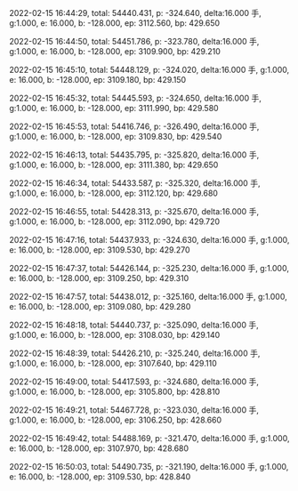 2022-02-15 16:44:29, total: 54440.431, p: -324.640, delta:16.000 手, g:1.000, e: 16.000, b: -128.000, ep: 3112.560, bp: 429.650

2022-02-15 16:44:50, total: 54451.786, p: -323.780, delta:16.000 手, g:1.000, e: 16.000, b: -128.000, ep: 3109.900, bp: 429.210

2022-02-15 16:45:10, total: 54448.129, p: -324.020, delta:16.000 手, g:1.000, e: 16.000, b: -128.000, ep: 3109.180, bp: 429.150

2022-02-15 16:45:32, total: 54445.593, p: -324.650, delta:16.000 手, g:1.000, e: 16.000, b: -128.000, ep: 3111.990, bp: 429.580

2022-02-15 16:45:53, total: 54416.746, p: -326.490, delta:16.000 手, g:1.000, e: 16.000, b: -128.000, ep: 3109.830, bp: 429.540

2022-02-15 16:46:13, total: 54435.795, p: -325.820, delta:16.000 手, g:1.000, e: 16.000, b: -128.000, ep: 3111.380, bp: 429.650

2022-02-15 16:46:34, total: 54433.587, p: -325.320, delta:16.000 手, g:1.000, e: 16.000, b: -128.000, ep: 3112.120, bp: 429.680

2022-02-15 16:46:55, total: 54428.313, p: -325.670, delta:16.000 手, g:1.000, e: 16.000, b: -128.000, ep: 3112.090, bp: 429.720

2022-02-15 16:47:16, total: 54437.933, p: -324.630, delta:16.000 手, g:1.000, e: 16.000, b: -128.000, ep: 3109.530, bp: 429.270

2022-02-15 16:47:37, total: 54426.144, p: -325.230, delta:16.000 手, g:1.000, e: 16.000, b: -128.000, ep: 3109.250, bp: 429.310

2022-02-15 16:47:57, total: 54438.012, p: -325.160, delta:16.000 手, g:1.000, e: 16.000, b: -128.000, ep: 3109.080, bp: 429.280

2022-02-15 16:48:18, total: 54440.737, p: -325.090, delta:16.000 手, g:1.000, e: 16.000, b: -128.000, ep: 3108.030, bp: 429.140

2022-02-15 16:48:39, total: 54426.210, p: -325.240, delta:16.000 手, g:1.000, e: 16.000, b: -128.000, ep: 3107.640, bp: 429.110

2022-02-15 16:49:00, total: 54417.593, p: -324.680, delta:16.000 手, g:1.000, e: 16.000, b: -128.000, ep: 3105.800, bp: 428.810

2022-02-15 16:49:21, total: 54467.728, p: -323.030, delta:16.000 手, g:1.000, e: 16.000, b: -128.000, ep: 3106.250, bp: 428.660

2022-02-15 16:49:42, total: 54488.169, p: -321.470, delta:16.000 手, g:1.000, e: 16.000, b: -128.000, ep: 3107.970, bp: 428.680

2022-02-15 16:50:03, total: 54490.735, p: -321.190, delta:16.000 手, g:1.000, e: 16.000, b: -128.000, ep: 3109.530, bp: 428.840